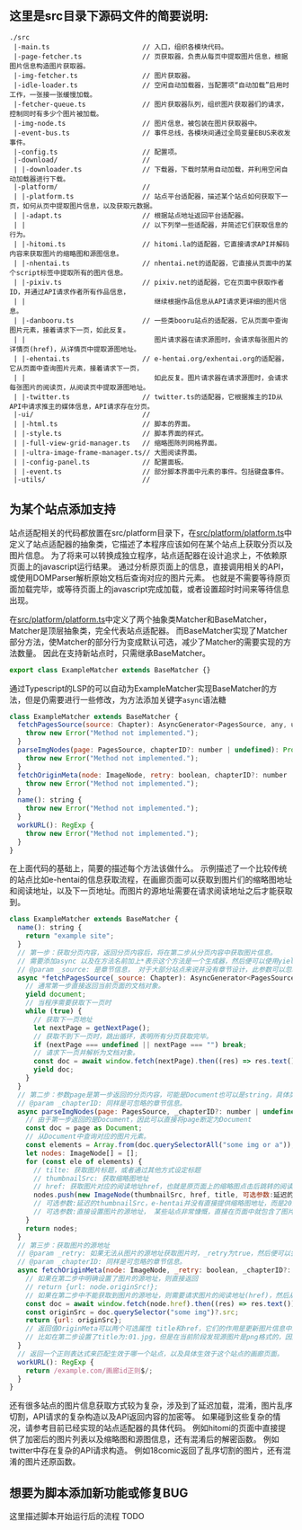 ## 这里是src目录下源码文件的简要说明:

```
./src
 |-main.ts                       // 入口，组织各模块代码。
 |-page-fetcher.ts               // 页获取器，负责从每页中提取图片信息，根据图片信息构造图片获取器。
 |-img-fetcher.ts                // 图片获取器。
 |-idle-loader.ts                // 空闲自动加载器，当配置项“自动加载”启用时工作，一张接一张缓慢加载。
 |-fetcher-queue.ts              // 图片获取器队列，组织图片获取器们的请求，控制同时有多少个图片被加载。
 |-img-node.ts                   // 图片信息，被包装在图片获取器中。
 |-event-bus.ts                  // 事件总线，各模块间通过全局变量EBUS来收发事件。
 |-config.ts                     // 配置项。
 |-download/                     //
 | |-downloader.ts               // 下载器，下载时禁用自动加载，并利用空闲自动加载器进行下载。
 |-platform/                     //
 | |-platform.ts                 // 站点平台适配器，描述某个站点如何获取下一页，如何从页中提取图片信息，以及获取元数据。
 | |-adapt.ts                    // 根据站点地址返回平台适配器。
 | |                             // 以下列举一些适配器，并简述它们获取信息的行为。
 | |-hitomi.ts                   // hitomi.la的适配器，它直接请求API并解码内容来获取图片的缩略图和源图信息。
 | |-nhentai.ts                  // nhentai.net的适配器，它直接从页面中的某个script标签中提取所有的图片信息。
 | |-pixiv.ts                    // pixiv.net的适配器，它在页面中获取作者ID，并通过API请求作者所有作品信息，
 | |                                继续根据作品信息从API请求更详细的图片信息。
 | |-danbooru.ts                 // 一些类booru站点的适配器，它从页面中查询图片元素，接着请求下一页，如此反复。
 | |                                图片请求器在请求源图时，会请求每张图片的详情页(href)，从详情页中提取源图地址。
 | |-ehentai.ts                  // e-hentai.org/exhentai.org的适配器，它从页面中查询图片元素，接着请求下一页，
 | |                                如此反复。图片请求器在请求源图时，会请求每张图片的阅读页，从阅读页中提取源图地址。
 | |-twitter.ts                  // twitter.ts的适配器，它根据推主的ID从API中请求推主的媒体信息，API请求存在分页。
 |-ui/                           //
 | |-html.ts                     // 脚本的界面。
 | |-style.ts                    // 脚本界面的样式。
 | |-full-view-grid-manager.ts   // 缩略图陈列网格界面。
 | |-ultra-image-frame-manager.ts// 大图阅读界面。
 | |-config-panel.ts             // 配置面板。
 | |-event.ts                    // 部分脚本界面中元素的事件。包括键盘事件。
 |-utils/                        // 
```

## 为某个站点添加支持

站点适配相关的代码都放置在src/platform目录下，在[src/platform/platform.ts](/src/platform/platform.ts)中定义了站点适配器的抽象类，它描述了本程序应该如何在某个站点上获取分页以及图片信息。
为了将来可以转换成独立程序，站点适配器在设计追求上，不依赖原页面上的javascript运行结果。
通过分析原页面上的信息，直接调用相关的API，或使用DOMParser解析原始文档后查询对应的图片元素。
也就是不需要等待原页面加载完毕，或等待页面上的javascript完成加载，或者设置超时时间来等待信息出现。

在[src/platform/platform.ts](/src/platform/platform.ts)中定义了两个抽象类Matcher和BaseMatcher，Matcher是顶层抽象类，完全代表站点适配器。
而BaseMatcher实现了Matcher部分方法，使Matcher的部分行为变成默认可选，减少了Matcher的需要实现的方法数量。
因此在支持新站点时，只需继承BaseMatcher。
```javascript
export class ExampleMatcher extends BaseMatcher {}
```

通过Typescript的LSP的可以自动为ExampleMatcher实现BaseMatcher的方法，但是仍需要进行一些修改，为方法添加关键字`async`语法糖
```javascript
class ExampleMatcher extends BaseMatcher {
  fetchPagesSource(source: Chapter): AsyncGenerator<PagesSource, any, unknown> {
    throw new Error("Method not implemented.");
  }
  parseImgNodes(page: PagesSource, chapterID?: number | undefined): Promise<ImageNode[]> {
    throw new Error("Method not implemented.");
  }
  fetchOriginMeta(node: ImageNode, retry: boolean, chapterID?: number | undefined): Promise<OriginMeta> {
    throw new Error("Method not implemented.");
  }
  name(): string {
    throw new Error("Method not implemented.");
  }
  workURL(): RegExp {
    throw new Error("Method not implemented.");
  }
}
```
在上面代码的基础上，简要的描述每个方法该做什么。
示例描述了一个比较传统的站点比如e-hentai的信息获取流程，在画廊页面可以获取到图片们的缩略图地址和阅读地址，以及下一页地址。而图片的源地址需要在请求阅读地址之后才能获取到。

```javascript
class ExampleMatcher extends BaseMatcher {
  name(): string {
    return "example site";
  }
  // 第一步：获取分页内容，返回分页内容后，将在第二步从分页内容中获取图片信息。
  // 需要添加async 以及在方法名前加上*表示这个方法是一个生成器，然后便可以使用yield关键字返回
  // @param _source: 是章节信息， 对于大部分站点来说并没有章节设计，此参数可以忽略，或者直接移除。
  async *fetchPagesSource(_source: Chapter): AsyncGenerator<PagesSource> {
    // 通常第一步直接返回当前页面的文档对象。
    yield document;
    // 当程序需要获取下一页时
    while (true) {
      // 获取下一页地址
      let nextPage = getNextPage();
      // 获取不到下一页时，跳出循环，表明所有分页获取完毕。
      if (nextPage === undefined || nextPage === "") break;
      // 请求下一页并解析为文档对象。
      const doc = await window.fetch(nextPage).then((res) => res.text()).then((text) => new DOMParser().parseFromString(text, "text/html"));
      yield doc;
    }
  }
  // 第二步：参数page是第一步返回的分页内容，可能是Document也可以是string，具体类型根据第一步返回值来决定。
  // @param _chapterID: 同样是可忽略的章节信息。
  async parseImgNodes(page: PagesSource, _chapterID?: number | undefined): Promise<ImageNode[]> {
    // 由于第一步返回的是Document，因此可以直接将page断定为Document
    const doc = page as Document;
    // 从Document中查询对应的图片元素。
    const elements = Array.from(doc.querySelectorAll("some img or a"));
    let nodes: ImageNode[] = [];
    for (const ele of elements) {
      // tilte: 获取图片标题，或者通过其他方式设定标题
      // thumbnailSrc: 获取缩略图地址
      // href: 获取图片对应的阅读地址href，也就是原页面上的缩略图点击后跳转的阅读地址
      nodes.push(new ImageNode(thumbnailSrc, href, title, 可选参数:延迟的thumbnailSrc, 可选参数:直接设置图片的源地址));
      // 可选参数:延迟的thumbnailSrc，e-hentai并没有直接提供缩略图地址，而是20张图片一组公用一个精灵图，因此在无法获取thumbnailSrc时，通过请求精灵图再进行分割，再将分割后的图片blob地址返回。
      // 可选参数:直接设置图片的源地址， 某些站点非常慷慨，直接在页面中就包含了图片的源地址信息，可以省略第三步异步请求源地址的操作。
    }
    return nodes;
  }
  // 第三步：获取图片的源地址
  // @param _retry: 如果无法从图片的源地址获取图片时，_retry为true，然后便可以尝试更换图片的源地址，不过大部分站点图片的源地址都是不变的，因此可以省略。
  // @param _chapterID: 同样是可忽略的章节信息。
  async fetchOriginMeta(node: ImageNode, _retry: boolean, _chapterID?: number | undefined): Promise<OriginMeta> {
    // 如果在第二步中明确设置了图片的源地址，则直接返回
    // return {url: node.originSrc!};
    // 如果在第二步中不能获取到图片的源地址，则需要请求图片的阅读地址(href)，然后从返回的html中获取图片源地址。
    const doc = await window.fetch(node.href).then((res) => res.text()).then((text) => new DOMParser().parseFromString(text, "text/html"));
    const originSrc = doc.querySelector("some img")?.src;
    return {url: originSrc};
    // 返回值OriginMeta可以两个可选属性 title和href，它们的作用是更新图片信息中的title和href。
    // 比如在第二步设置了title为:01.jpg，但是在当前阶段发现源图片是png格式的，因此可以将title中的.jpg更新为.png
  }
  // 返回一个正则表达式来匹配生效于哪一个站点，以及具体生效于这个站点的画廊页面。
  workURL(): RegExp {
    return /example.com/画廊id正则$/;
  }
}
```
还有很多站点的图片信息获取方式较为复杂，涉及到了延迟加载，混淆，图片乱序切割，API请求的复杂构造以及API返回内容的加密等。
如果碰到这些复杂的情况，请参考目前已经实现的站点适配器的具体代码。
例如hitomi的页面中直接提供了加密后的图片列表以及缩略图和源图信息，还有混淆后的解密函数。
例如twitter中存在复杂的API请求构造。
例如18comic返回了乱序切割的图片，还有混淆的图片还原函数。

## 想要为脚本添加新功能或修复BUG

这里描述脚本开始运行后的流程
TODO
